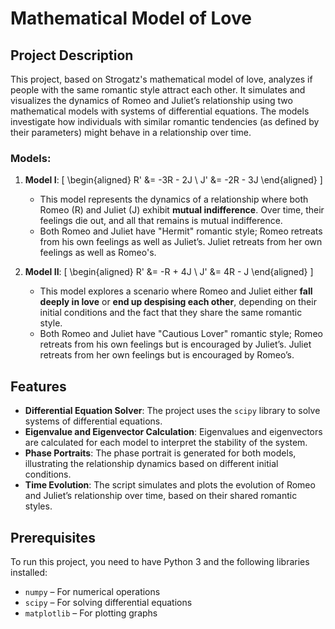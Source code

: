 # Mathematical Model of Love 

## Project Description

This project, based on Strogatz's mathematical model of love, analyzes if people with the same romantic style attract each other. It simulates and visualizes the dynamics of Romeo and Juliet’s relationship using two mathematical models with systems of differential equations. The models investigate how individuals with similar romantic tendencies (as defined by their parameters) might behave in a relationship over time.

### Models:

1. **Model I**: 
   \[
   \begin{aligned}
   R' &= -3R - 2J \\
   J' &= -2R - 3J
   \end{aligned}
   \]
   - This model represents the dynamics of a relationship where both Romeo (R) and Juliet (J) exhibit **mutual indifference**. Over time, their feelings die out, and all that remains is mutual indifference.
   - Both Romeo and Juliet have "Hermit" romantic style; Romeo retreats from his own feelings as well as Juliet’s. Juliet retreats from her own feelings as well as Romeo's.

2. **Model II**:
   \[
   \begin{aligned}
   R' &= -R + 4J \\
   J' &= 4R - J
   \end{aligned}
   \]
   - This model explores a scenario where Romeo and Juliet either **fall deeply in love** or **end up despising each other**, depending on their initial conditions and the fact that they share the same romantic style.
   - Both Romeo and Juliet have "Cautious Lover" romantic style; Romeo retreats from his own feelings but is encouraged by Juliet’s. Juliet retreats from her own feelings but is encouraged by Romeo’s.

## Features

- **Differential Equation Solver**: The project uses the `scipy` library to solve systems of differential equations.
- **Eigenvalue and Eigenvector Calculation**: Eigenvalues and eigenvectors are calculated for each model to interpret the stability of the system.
- **Phase Portraits**: The phase portrait is generated for both models, illustrating the relationship dynamics based on different initial conditions.
- **Time Evolution**: The script simulates and plots the evolution of Romeo and Juliet’s relationship over time, based on their shared romantic styles.

## Prerequisites

To run this project, you need to have Python 3 and the following libraries installed:

- `numpy` – For numerical operations
- `scipy` – For solving differential equations
- `matplotlib` – For plotting graphs


